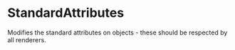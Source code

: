 # StandardAttributes

Modifies the standard attributes on objects - these should
be respected by all renderers.

